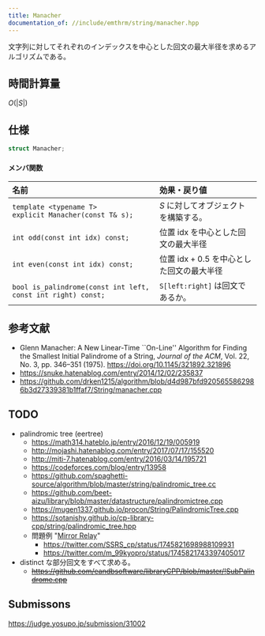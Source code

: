 ```yaml
---
title: Manacher
documentation_of: //include/emthrm/string/manacher.hpp
---
```


文字列に対してそれぞれのインデックスを中心とした回文の最大半径を求めるアルゴリズムである。


## 時間計算量

$O(\lvert S \rvert)$


## 仕様

```cpp
struct Manacher;
```

#### メンバ関数

|名前|効果・戻り値|
|:--|:--|
|`template <typename T>`<br>`explicit Manacher(const T& s);`|$S$ に対してオブジェクトを構築する。|
|`int odd(const int idx) const;`|位置 $\mathrm{idx}$ を中心とした回文の最大半径|
|`int even(const int idx) const;`|位置 $\mathrm{idx} + 0.5$ を中心とした回文の最大半径|
|`bool is_palindrome(const int left, const int right) const;`|`S[left:right]` は回文であるか。|


## 参考文献

- Glenn Manacher: A New Linear-Time ``On-Line'' Algorithm for Finding the Smallest Initial Palindrome of a String, *Journal of the ACM*, Vol. 22, No. 3, pp. 346–351 (1975). https://doi.org/10.1145/321892.321896
- https://snuke.hatenablog.com/entry/2014/12/02/235837
- https://github.com/drken1215/algorithm/blob/d4d987bfd9205655862986b3d27339381b1ffaf7/String/manacher.cpp


## TODO

- palindromic tree (eertree)
  - https://math314.hateblo.jp/entry/2016/12/19/005919
  - http://mojashi.hatenablog.com/entry/2017/07/17/155520
  - http://miti-7.hatenablog.com/entry/2016/03/14/195721
  - https://codeforces.com/blog/entry/13958
  - https://github.com/spaghetti-source/algorithm/blob/master/string/palindromic_tree.cc
  - https://github.com/beet-aizu/library/blob/master/datastructure/palindromictree.cpp
  - https://mugen1337.github.io/procon/String/PalindromicTree.cpp
  - https://sotanishy.github.io/cp-library-cpp/string/palindromic_tree.hpp
  - 問題例 "[Mirror Relay](https://yukicoder.me/problems/no/2606)"
    - https://twitter.com/SSRS_cp/status/1745821698988109931
    - https://twitter.com/m_99kyopro/status/1745821743397405017
- distinct な部分回文をすべて求める。
  - ~~https://github.com/eandbsoftware/libraryCPP/blob/master/!SubPalindrome.cpp~~


## Submissons

https://judge.yosupo.jp/submission/31002
